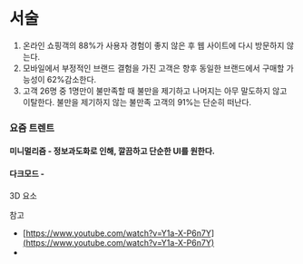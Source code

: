 # 서술



1. 온라인 쇼핑객의 88%가 사용자 경험이 좋지 않은 후 웹 사이트에 다시 방문하지 않는다.
2. 모바일에서 부정적인 브랜드 결험을 가진 고객은 향후 동일한 브랜드에서 구매할 가능성이 62%감소한다.
3. 고객 26명 중 1명만이 불만족할 때 불만을 제기하고 나머지는 아무 말도하지 않고 이탈한다. 불만을 제기하지 않는 불만족 고객의 91%는 단순히 떠난다.



### 요즘 트렌트 

#### 미니멀리즘 - 정보과도화로 인해, 깔끔하고 단순한 UI를 원한다.

#### 다크모드 - 

3D 요소



 





참고

* [https://www.youtube.com/watch?v=Y1a-X-P6n7Y](https://www.youtube.com/watch?v=Y1a-X-P6n7Y)
* 
